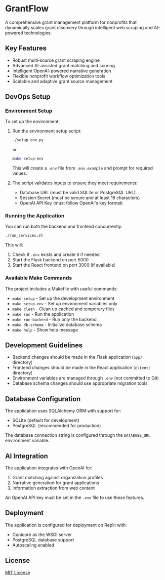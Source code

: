 # GrantFlow

A comprehensive grant management platform for nonprofits that dynamically scales grant discovery through intelligent web scraping and AI-powered technologies.

## Key Features

- Robust multi-source grant scraping engine
- Advanced AI-assisted grant matching and scoring
- Intelligent OpenAI-powered narrative generation
- Flexible nonprofit workflow optimization tools
- Scalable and adaptive grant source management

## DevOps Setup

### Environment Setup

To set up the environment:

1. Run the environment setup script:
   ```bash
   ./setup_env.py
   ```
   or
   ```bash
   make setup-env
   ```
   This will create a `.env` file from `.env.example` and prompt for required values.

2. The script validates inputs to ensure they meet requirements:
   - Database URL (must be valid SQLite or PostgreSQL URL)
   - Session Secret (must be secure and at least 16 characters)
   - OpenAI API Key (must follow OpenAI's key format)

### Running the Application

You can run both the backend and frontend concurrently:

```bash
./run_services.sh
```

This will:
1. Check if `.env` exists and create it if needed
2. Start the Flask backend on port 5000
3. Start the React frontend on port 3000 (if available)

### Available Make Commands

The project includes a Makefile with useful commands:

- `make setup` - Set up the development environment
- `make setup-env` - Set up environment variables only
- `make clean` - Clean up cached and temporary files
- `make run` - Run the application
- `make run-backend` - Run only the backend
- `make db-schema` - Initialize database schema
- `make help` - Show help message

## Development Guidelines

- Backend changes should be made in the Flask application (`app/` directory)
- Frontend changes should be made in the React application (`client/` directory)
- Environment variables are managed through `.env` (not committed to Git)
- Database schema changes should use appropriate migration tools

## Database Configuration

The application uses SQLAlchemy ORM with support for:

- SQLite (default for development)
- PostgreSQL (recommended for production)

The database connection string is configured through the `DATABASE_URL` environment variable.

## AI Integration

The application integrates with OpenAI for:

1. Grant matching against organization profiles
2. Narrative generation for grant applications
3. Information extraction from web content

An OpenAI API key must be set in the `.env` file to use these features.

## Deployment

The application is configured for deployment on Replit with:

- Gunicorn as the WSGI server
- PostgreSQL database support
- Autoscaling enabled

## License

[MIT License](LICENSE)